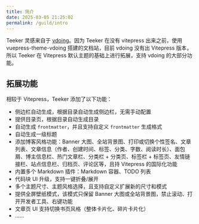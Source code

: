 ```yaml
---
title: 简介
date: 2025-03-05 21:25:02
permalink: /guild/intro
---
```


Teeker 灵感来自于 [vdoing](https://doc.xugaoyi.com/)。因为 Teeker 在没有 vitepress 出来之前，使用 vuepress-theme-vdoing 搭建的文档站，目前 vdoing 没有出 Vitepress 版本，所以 Teeker 在 Vitepress 默认主题的基础上进行拓展，支持 vdoing 的大部分功能。

## 拓展功能

相较于 Vitepress，Teeker 添加了以下功能：

- 侧边栏自动生成，根据目录自动生成侧边栏，无需手动配置
- 提供目录页，根据目录自动生成目录
- 自动生成 `frontmatter`，并且支持自定义 `frontmatter` 生成格式
- 自动生成一级标题
- 添加博客风格功能：Banner 大图、全站背景图、打印或切换个性签名、文章列表、文章信息（作者、创建时间、标签、分类、字数、阅读时长）、面包屑、博主信息栏、热门文章栏、分类栏 + 分类页、标签栏 + 标签页、友情链接栏、站点信息栏、归档页、评论区等，且持 Vitepress 的国际化功能
- 内置多个 Markdown 插件：Markdown 容器、TODO 列表
- 代码块 UI 升级，支持一键折叠/展开
- 多个主题尺寸、主题风格选择，且支持自定义扩展新的尺寸和模式
- 提供全屏壁纸模式，该模式只保留 Banner 大图或全站背景图，禁止滚动、打开开发者工具、右键功能
- 文章页 UI 支持切换书页风格（整体卡片化、碎片卡片化）
- ......

